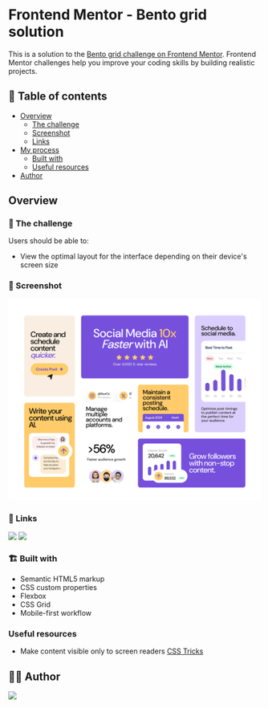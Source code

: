# Frontend Mentor - Bento grid solution

This is a solution to the [Bento grid challenge on Frontend Mentor](https://www.frontendmentor.io/challenges/bento-grid-RMydElrlOj). Frontend Mentor challenges help you improve your coding skills by building realistic projects.

## 📑 Table of contents

- [Overview](#overview)
  - [The challenge](#the-challenge)
  - [Screenshot](#screenshot)
  - [Links](#links)
- [My process](#my-process)
  - [Built with](#built-with)
  - [Useful resources](#useful-resources)
- [Author](#author)

## Overview

### 💪 The challenge

Users should be able to:

- View the optimal layout for the interface depending on their device's screen size

### 📸 Screenshot

![Desktop](./screenshot/frontend-mentor-bento-grid.png)

### 🔗 Links

[![](https://img.shields.io/badge/GitHub-181717.svg?style=for-the-badge&logo=GitHub&logoColor=white)](https://github.com/Em3ka/bento-grid)
[![](https://img.shields.io/badge/Vercel-000000?style=for-the-badge&logo=vercel&logoColor=white)]()

### 🏗️ Built with

- Semantic HTML5 markup
- CSS custom properties
- Flexbox
- CSS Grid
- Mobile-first workflow

### Useful resources

- Make content visible only to screen readers [CSS Tricks](https://css-tricks.com/inclusively-hidden/)

## 👨‍💻 Author

[![](https://img.shields.io/badge/Frontend%20Mentor-3F54A3.svg?style=for-the-badge&logo=Frontend-Mentor&logoColor=white)](https://www.frontendmentor.io/profile/em3ka)
